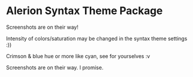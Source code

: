 # Alerion Syntax Theme Package

Screenshots are on their way!

Intensity of colors/saturation may be changed in the syntax theme settings :))

Crimson & blue hue or more like cyan, see for yourselves :v 

Screenshots are on their way. I promise.
